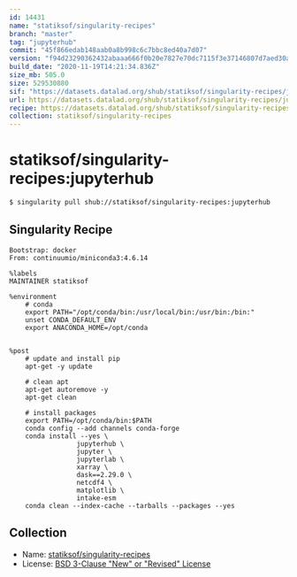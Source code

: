 ```yaml
---
id: 14431
name: "statiksof/singularity-recipes"
branch: "master"
tag: "jupyterhub"
commit: "45f866edab148aab0a8b998c6c7bbc8ed40a7d07"
version: "f94d23290362432abaaa666f0b20e7827e70dc7115f3e37146807d7aed30a792"
build_date: "2020-11-19T14:21:34.836Z"
size_mb: 505.0
size: 529530880
sif: "https://datasets.datalad.org/shub/statiksof/singularity-recipes/jupyterhub/2020-11-19-45f866ed-f94d2329/f94d23290362432abaaa666f0b20e7827e70dc7115f3e37146807d7aed30a792.sif"
url: https://datasets.datalad.org/shub/statiksof/singularity-recipes/jupyterhub/2020-11-19-45f866ed-f94d2329/
recipe: https://datasets.datalad.org/shub/statiksof/singularity-recipes/jupyterhub/2020-11-19-45f866ed-f94d2329/Singularity
collection: statiksof/singularity-recipes
---
```


# statiksof/singularity-recipes:jupyterhub

```bash
$ singularity pull shub://statiksof/singularity-recipes:jupyterhub
```

## Singularity Recipe

```singularity
Bootstrap: docker
From: continuumio/miniconda3:4.6.14

%labels
MAINTAINER statiksof

%environment    
    # conda
    export PATH="/opt/conda/bin:/usr/local/bin:/usr/bin:/bin:"
    unset CONDA_DEFAULT_ENV
    export ANACONDA_HOME=/opt/conda


%post
    # update and install pip
    apt-get -y update

    # clean apt
    apt-get autoremove -y
    apt-get clean

    # install packages
    export PATH=/opt/conda/bin:$PATH
    conda config --add channels conda-forge
    conda install --yes \
                 jupyterhub \
                 jupyter \
                 jupyterlab \
                 xarray \
                 dask==2.29.0 \
                 netcdf4 \
                 matplotlib \
                 intake-esm 
    conda clean --index-cache --tarballs --packages --yes
```

## Collection

 - Name: [statiksof/singularity-recipes](https://github.com/statiksof/singularity-recipes)
 - License: [BSD 3-Clause "New" or "Revised" License](https://api.github.com/licenses/bsd-3-clause)

